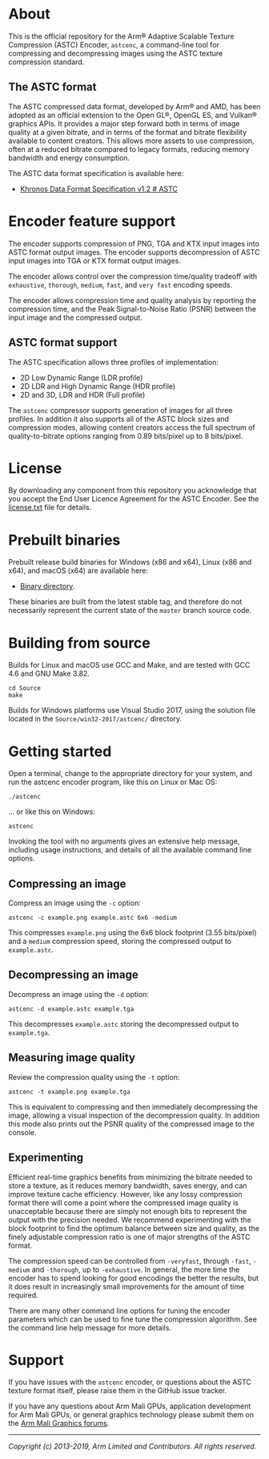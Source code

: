# About

This is the official repository for the Arm® Adaptive Scalable Texture
Compression (ASTC) Encoder, `astcenc`, a command-line tool for compressing
and decompressing images using the ASTC texture compression standard.

## The ASTC format

The ASTC compressed data format, developed by Arm® and AMD, has been adopted as
an official extension to the Open GL®, OpenGL ES, and Vulkan® graphics APIs. It
provides a major step forward both in terms of image quality at a given
bitrate, and in terms of the format and bitrate flexibility available to
content creators. This allows more assets to use compression, often at a
reduced bitrate compared to legacy formats, reducing memory bandwidth and
energy consumption.

The ASTC data format specification is available here:

* [Khronos Data Format Specification v1.2 # ASTC](https://www.khronos.org/registry/DataFormat/specs/1.2/dataformat.1.2.html#ASTC)

# Encoder feature support

The encoder supports compression of PNG, TGA and KTX input images into ASTC
format output images. The encoder supports decompression of ASTC input images
into TGA or KTX format output images.

The encoder allows control over the compression time/quality tradeoff with
`exhaustive`, `thorough`, `medium`, `fast`, and `very fast` encoding speeds.

The encoder allows compression time and quality analysis by reporting the
compression time, and the Peak Signal-to-Noise Ratio (PSNR) between the input
image and the compressed output.

## ASTC format support

The ASTC specification allows three profiles of implementation:

* 2D Low Dynamic Range (LDR profile)
* 2D LDR and High Dynamic Range (HDR profile)
* 2D and 3D, LDR and HDR (Full profile)

The `astcenc` compressor supports generation of images for all three profiles.
In addition it also supports all of the ASTC block sizes and compression
modes, allowing content creators access the full spectrum of quality-to-bitrate
options ranging from 0.89 bits/pixel up to 8 bits/pixel.

# License

By downloading any component from this repository you acknowledge that you
accept the End User Licence Agreement for the ASTC Encoder. See the
[license.txt](license.txt) file for details.

# Prebuilt binaries

Prebuilt release build binaries for Windows (x86 and x64), Linux (x86 and x64),
and macOS (x64) are available here:

* [Binary directory](/Binary/).

 These binaries are built from the latest stable tag, and therefore do not
 necessarily represent the current state of the `master` branch source code.

# Building from source

Builds for Linux and macOS use GCC and Make, and are tested with GCC 4.6 and
GNU Make 3.82.

```
cd Source
make
```

Builds for Windows platforms use Visual Studio 2017, using the solution file
located in the `Source/win32-2017/astcenc/` directory.

# Getting started

Open a terminal, change to the appropriate directory for your system, and run
the astcenc encoder program, like this on Linux or Mac OS:

    ./astcenc

... or like this on Windows:

    astcenc

Invoking the tool with no arguments gives an extensive help message, including
usage instructions, and details of all the available command line options.

## Compressing an image

Compress an image using the `-c` option:

    astcenc -c example.png example.astc 6x6 -medium

This compresses `example.png` using the 6x6 block footprint (3.55 bits/pixel)
and a `medium` compression speed, storing the compressed output to
`example.astc`.

## Decompressing an image

Decompress an image using the `-d` option:

    astcenc -d example.astc example.tga

This decompresses `example.astc` storing the decompressed output to
`example.tga`.

## Measuring image quality

Review the compression quality using the `-t` option:

    astcenc -t example.png example.tga

This is equivalent to compressing and then immediately decompressing the
image, allowing a visual inspection of the decompression quality. In addition
this mode also prints out the PSNR quality of the compressed image to the
console.

## Experimenting

Efficient real-time graphics benefits from minimizing the bitrate needed to
store a texture, as it reduces memory bandwidth, saves energy, and can improve
texture cache efficiency. However, like any lossy compression format there will
come a point where the compressed image quality is unacceptable because there
are simply not enough bits to represent the output with the precision needed.
We recommend experimenting with the block footprint to find the optimum balance
between size and quality, as the finely adjustable compression ratio is one of
major strengths of the ASTC format.

The compression speed can be controlled from `-veryfast`, through `-fast`,
`-medium` and `-thorough`, up to `-exhaustive`. In general, the more time the
encoder has to spend looking for good encodings the better the results, but it
does result in increasingly small improvements for the amount of time required.

There are many other command line options for tuning the encoder parameters
which can be used to fine tune the compression algorithm. See the command line
help message for more details.

# Support

If you have issues with the `astcenc` encoder, or questions about the ASTC
texture format itself, please raise them in the GitHub issue tracker.

If you have any questions about Arm Mali GPUs, application development for Arm
Mali GPUs, or general graphics technology please submit them on the [Arm Mali
Graphics forums](https://community.arm.com/graphics/).

- - -

_Copyright (c) 2013-2019, Arm Limited and Contributors. All rights reserved._
